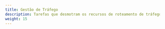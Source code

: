 ```yaml
---
title: Gestão de Tráfego
description: Tarefas que desmotram os recursos de roteamento de tráfego do Istio.
weight: 15
---
```

